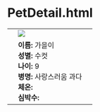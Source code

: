 # PetDetail.html 

<!DOCTYPE html>
<html>
<meta charset="UTF-8">
<head>
<script src="/socket.io/socket.io.js"></script>
<script src="https://code.jquery.com/jquery-3.3.1.min.js"></script>
<script>
    var socket = io.connect();
    var timer = null;
    $(document).ready(function(){
        socket.on("socket_up_TMP", function(data){
            data = JSON.parse(data);
            $(".mqttlist_TMP").html(data.TMP);
        });
        socket.on("socket_up_BPM", function(data){
            data = JSON.parse(data);
            $(".mqttlist_BPM").html(data.BPM);
        });
        if(timer==null){
            timer = window.setInterval("timer_1()", 3000);
        }
    });
    function timer_1(){
        socket.emit("socket_evt_update", JSON.stringify({}));
    }
</script>
<style>
table {
    width: 100%;
}

tr, td {
    text-align: center;
    width: 30%;
}

img {
    width: 400px;
    height: 400px;
    border-radius: 200px;
}

.txtleft {
    text-align: left;
    font-size: 35px;
}
</style>
</head>
<body>
<table>
    <tr>
        <td></td>
        <td><img src="media/gaul2.jpg"></td>
        <td></td>
    </tr>
    <tr>
        <td></td>
        <td class="txtleft">
            <strong>이름:</strong> 가을이<br>
            <strong>성별:</strong> 수컷<br>
            <strong>나이:</strong> 9<br>
            <strong>병명:</strong> 사랑스러움 과다<br>
            <strong> 체온:</strong> <a class="mqttlist_TMP"></a><br>
            <strong> 심박수:</strong> <a class="mqttlist_BPM"></a>
        </td>
        <td></td>
    </tr>
</table>
</body>
</html>

